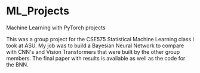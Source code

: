 # ML_Projects
Machine Learning with PyTorch projects

This was a group project for the CSE575 Statistical Machine Learning class I took at ASU. My job was to build a Bayesian Neural Network to compare with CNN's and Vision Transformers that were built by the other group members. The final paper with results is available as well as the code for the BNN.
